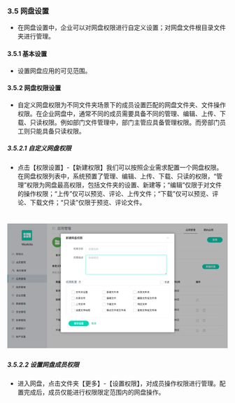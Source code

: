 ### 3.5 网盘设置
* 在网盘设置中，企业可以对网盘权限进行自定义设置；对网盘文件根目录文件夹进行管理。

#### 3.5.1 基本设置
* 设置网盘应用的可见范围。

#### 3.5.2 网盘权限设置
* 自定义网盘权限为不同文件夹场景下的成员设置匹配的网盘文件夹、文件操作权限。在企业网盘中，通常不同的成员需要具备不同的管理、编辑、上传、下载、只读权限。例如部门文件管理中，部门主管应具备管理权限。而旁部门员工则只能具备只读权限。

##### 3.5.2.1 自定义网盘权限

* 点击【权限设置】-【新建权限】我们可以按照企业需求配置一个网盘权限。在网盘权限列表中，系统预置了管理、编辑、上传、下载、只读的权限，“管理”权限为网盘最高权限，包括文件夹的设置、新建等；“编辑”仅限于对文件的操作权限；“上传”仅可以预览、评论、上传文件；“下载”仅可以预览、评论、下载文件；“只读”仅限于预览、评论文件。

# ![](/assets/3.5.2.1自定义网盘权限.png)

##### 3.5.2.2 设置网盘成员权限

* 进入网盘，点击文件夹【更多】-【设置权限】，对成员操作权限进行管理。配置完成后，成员仅能进行权限限定范围内的网盘操作。

